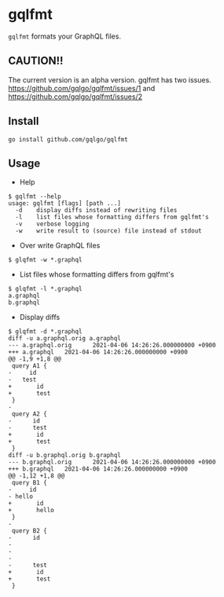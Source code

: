 # gqlfmt

`gqlfmt` formats your GraphQL files.

## CAUTION!!

The current version is an alpha version.
gqlfmt has two issues. https://github.com/gqlgo/gqlfmt/issues/1 and https://github.com/gqlgo/gqlfmt/issues/2

## Install

```
go install github.com/gqlgo/gqlfmt
```

## Usage

- Help
```
$ gqlfmt --help
usage: gqlfmt [flags] [path ...]
  -d    display diffs instead of rewriting files
  -l    list files whose formatting differs from gqlfmt's
  -v    verbose logging
  -w    write result to (source) file instead of stdout

```

- Over write GraphQL files
```
$ glqfmt -w *.graphql
```

- List files whose formatting differs from gqlfmt's
```
$ glqfmt -l *.graphql
a.graphql
b.graphql
```

- Display diffs
```
$ glqfmt -d *.graphql
diff -u a.graphql.orig a.graphql
--- a.graphql.orig      2021-04-06 14:26:26.000000000 +0900
+++ a.graphql   2021-04-06 14:26:26.000000000 +0900
@@ -1,9 +1,8 @@
 query A1 {
-     id
-   test
+       id
+       test
 }
-
 query A2 {
-      id
-      test
+       id
+       test
 }
diff -u b.graphql.orig b.graphql
--- b.graphql.orig      2021-04-06 14:26:26.000000000 +0900
+++ b.graphql   2021-04-06 14:26:26.000000000 +0900
@@ -1,12 +1,8 @@
 query B1 {
-     id
- hello
+       id
+       hello
 }
-
 query B2 {
-      id
-
-
-
-      test
+       id
+       test
 }
```

